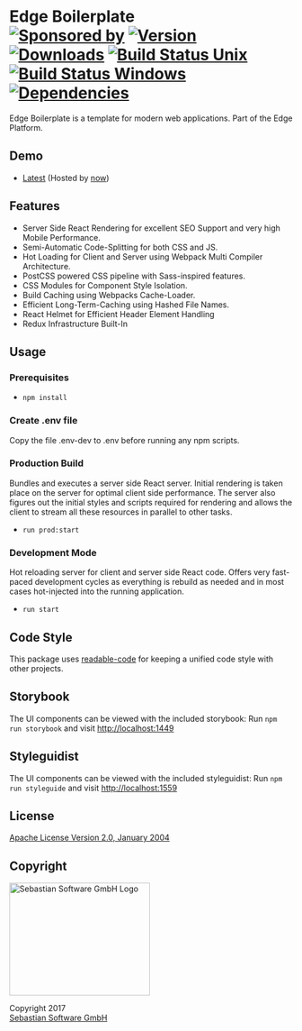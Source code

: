 # Edge Boilerplate<br/>[![Sponsored by][sponsor-img]][sponsor] [![Version][npm-version-img]][npm] [![Downloads][npm-downloads-img]][npm] [![Build Status Unix][travis-img]][travis] [![Build Status Windows][appveyor-img]][appveyor] [![Dependencies][deps-img]][deps]



[sponsor-img]: https://img.shields.io/badge/Sponsored%20by-Sebastian%20Software-692446.svg
[sponsor]: https://www.sebastian-software.de
[deps]: https://david-dm.org/sebastian-software/edge-boilerplate
[deps-img]: https://david-dm.org/sebastian-software/edge-boilerplate.svg
[npm]: https://www.npmjs.com/package/edge-boilerplate
[npm-downloads-img]: https://img.shields.io/npm/dm/edge-boilerplate.svg
[npm-version-img]: https://img.shields.io/npm/v/edge-boilerplate.svg
[travis-img]: https://img.shields.io/travis/sebastian-software/edge-boilerplate/master.svg?branch=master&label=unix%20build
[appveyor-img]: https://img.shields.io/appveyor/ci/swernerx/edge-boilerplate/master.svg?label=windows%20build
[travis]: https://travis-ci.org/sebastian-software/edge-boilerplate
[appveyor]: https://ci.appveyor.com/project/swernerx/edge-boilerplate/branch/master

Edge Boilerplate is a template for modern web applications. Part of the Edge Platform.

## Demo

- [Latest](https://edge-boilerplate-latest.now.sh/) (Hosted by [now](https://now.sh/))


## Features

- Server Side React Rendering for excellent SEO Support and very high Mobile Performance.
- Semi-Automatic Code-Splitting for both CSS and JS.
- Hot Loading for Client and Server using Webpack Multi Compiler Architecture.
- PostCSS powered CSS pipeline with Sass-inspired features.
- CSS Modules for Component Style Isolation.
- Build Caching using Webpacks Cache-Loader.
- Efficient Long-Term-Caching using Hashed File Names.
- React Helmet for Efficient Header Element Handling
- Redux Infrastructure Built-In


## Usage

### Prerequisites

- `npm install`

### Create .env file

Copy the file .env-dev to .env before running any npm scripts.

### Production Build

Bundles and executes a server side React server. Initial rendering is taken place on the server for
optimal client side performance. The server also figures out the initial styles and scripts required for
rendering and allows the client to stream all these resources in parallel to other tasks.

- `run prod:start`

### Development Mode

Hot reloading server for client and server side React code. Offers very fast-paced development cycles
as everything is rebuild as needed and in most cases hot-injected into the running application.

- `run start`


## Code Style

This package uses [readable-code](https://github.com/sebastian-software/readable-code) for keeping
a unified code style with other projects.


## Storybook

The UI components can be viewed with the included storybook: Run `npm run storybook` and visit [http://localhost:1449](http://localhost:1449)


## Styleguidist

The UI components can be viewed with the included styleguidist: Run `npm run styleguide` and visit [http://localhost:1559](http://localhost:1559)



## License

[Apache License Version 2.0, January 2004](license)

## Copyright

<img src="https://raw.githubusercontent.com/sebastian-software/readable-code/master/assets/sebastiansoftware.png" alt="Sebastian Software GmbH Logo" width="250" height="200"/>

Copyright 2017<br/>[Sebastian Software GmbH](http://www.sebastian-software.de)
